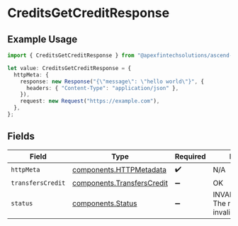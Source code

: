# CreditsGetCreditResponse

## Example Usage

```typescript
import { CreditsGetCreditResponse } from "@apexfintechsolutions/ascend-sdk/models/operations";

let value: CreditsGetCreditResponse = {
  httpMeta: {
    response: new Response("{\"message\": \"hello world\"}", {
      headers: { "Content-Type": "application/json" },
    }),
    request: new Request("https://example.com"),
  },
};
```

## Fields

| Field                                                                    | Type                                                                     | Required                                                                 | Description                                                              |
| ------------------------------------------------------------------------ | ------------------------------------------------------------------------ | ------------------------------------------------------------------------ | ------------------------------------------------------------------------ |
| `httpMeta`                                                               | [components.HTTPMetadata](../../models/components/httpmetadata.md)       | :heavy_check_mark:                                                       | N/A                                                                      |
| `transfersCredit`                                                        | [components.TransfersCredit](../../models/components/transferscredit.md) | :heavy_minus_sign:                                                       | OK                                                                       |
| `status`                                                                 | [components.Status](../../models/components/status.md)                   | :heavy_minus_sign:                                                       | INVALID_ARGUMENT: The request has an invalid argument.                   |